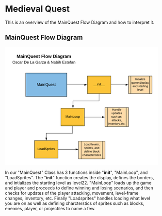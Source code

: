 # Medieval Quest

This is an overview of the MainQuest Flow Diagram and how to interpret it.

## MainQuest Flow Diagram
![Alt](MainQuest_Flow_Diagram.png "Overall Flow Diagram")

In our "MainQuest" Class has 3 functions inside "__init__", "MainLoop", and "LoadSprites". The "__init__" function creates the display, defines the borders, and intializes the starting level as level22. "MainLoop" loads up the game and player and proceeds to define winning and losing scenarios, and then checks for updates of the player attacking, movement, level-frame changes, inventory, etc. Finally "Loadsprites" handles loading what level you are on as well as defining charcterstics of sprites such as blocks, enemies, player, or projectiles to name a few.
